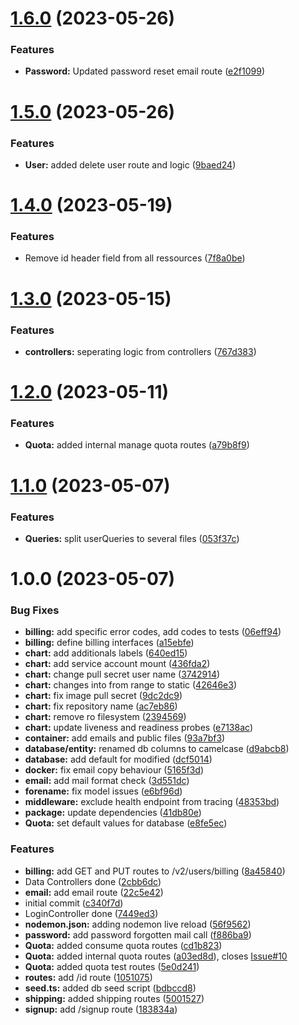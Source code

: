 # [1.6.0](https://gitlab.clippic.app/clippic/backend/user-v2/compare/v1.5.0...v1.6.0) (2023-05-26)


### Features

* **Password:** Updated password reset email route ([e2f1099](https://gitlab.clippic.app/clippic/backend/user-v2/commit/e2f1099f37df033ec947939d16e6b2021b4e946c))

# [1.5.0](https://gitlab.clippic.app/clippic/backend/user-v2/compare/v1.4.0...v1.5.0) (2023-05-26)


### Features

* **User:** added delete user route and logic ([9baed24](https://gitlab.clippic.app/clippic/backend/user-v2/commit/9baed24a4790cd23668092ac34c66758ec61416b))

# [1.4.0](https://gitlab.clippic.app/clippic/backend/user-v2/compare/v1.3.0...v1.4.0) (2023-05-19)


### Features

* Remove id header field from all ressources ([7f8a0be](https://gitlab.clippic.app/clippic/backend/user-v2/commit/7f8a0be89542079fda69b4f93650a8b3341fe6a8))

# [1.3.0](https://gitlab.clippic.app/clippic/backend/user-v2/compare/v1.2.0...v1.3.0) (2023-05-15)


### Features

* **controllers:** seperating logic from controllers ([767d383](https://gitlab.clippic.app/clippic/backend/user-v2/commit/767d38383565ac0d45f83c9905a9a89dbe4b8eb6))

# [1.2.0](https://gitlab.clippic.app/clippic/backend/user-v2/compare/v1.1.0...v1.2.0) (2023-05-11)


### Features

* **Quota:** added internal manage quota routes ([a79b8f9](https://gitlab.clippic.app/clippic/backend/user-v2/commit/a79b8f9499fc0b86ba99eb101a0e62c52f4e0bc3))

# [1.1.0](https://gitlab.clippic.app/clippic/backend/user-v2/compare/v1.0.0...v1.1.0) (2023-05-07)


### Features

* **Queries:** split userQueries to several files ([053f37c](https://gitlab.clippic.app/clippic/backend/user-v2/commit/053f37c867423a34aa39b1a445e5f5a7d0e24f0f))

# 1.0.0 (2023-05-07)


### Bug Fixes

* **billing:** add specific error codes, add codes to tests ([06eff94](https://gitlab.clippic.app/clippic/backend/user-v2/commit/06eff94ab7d58f53bec51ac6afe133970ae0f792))
* **billing:** define billing interfaces ([a15ebfe](https://gitlab.clippic.app/clippic/backend/user-v2/commit/a15ebfe71b0ad6aa1260449dd302aa4bc83f0767))
* **chart:** add additionals labels ([640ed15](https://gitlab.clippic.app/clippic/backend/user-v2/commit/640ed15da707718ea11f295e95457add8df57ba7))
* **chart:** add service account mount ([436fda2](https://gitlab.clippic.app/clippic/backend/user-v2/commit/436fda26e11c6c31927f23814822a00de210f5ed))
* **chart:** change pull secret user name ([3742914](https://gitlab.clippic.app/clippic/backend/user-v2/commit/3742914eb376ac282913e02ac5d474da76fb6305))
* **chart:** changes into from range to static ([42646e3](https://gitlab.clippic.app/clippic/backend/user-v2/commit/42646e39c4e20c383b26152d601c48c34357eb67))
* **chart:** fix image pull secret ([9dc2dc9](https://gitlab.clippic.app/clippic/backend/user-v2/commit/9dc2dc9dbdbbd0064abc02a9969cb604be746b7e))
* **chart:** fix repository name ([ac7eb86](https://gitlab.clippic.app/clippic/backend/user-v2/commit/ac7eb865414c6da752e20f7117460e31f847382a))
* **chart:** remove ro filesystem ([2394569](https://gitlab.clippic.app/clippic/backend/user-v2/commit/239456959585bb5f9e7c76cad96731132a83f2b5))
* **chart:** update liveness and readiness probes ([e7138ac](https://gitlab.clippic.app/clippic/backend/user-v2/commit/e7138ac05326f6683d4d113dda34b280b51c5aef))
* **container:** add emails and public files ([93a7bf3](https://gitlab.clippic.app/clippic/backend/user-v2/commit/93a7bf3e6ec44f79fc0cb7780b9f508cf5d3e38c))
* **database/entity:** renamed db columns to camelcase ([d9abcb8](https://gitlab.clippic.app/clippic/backend/user-v2/commit/d9abcb89a9842504f98662b6e329fc69c88e40af))
* **database:** add default for modified ([dcf5014](https://gitlab.clippic.app/clippic/backend/user-v2/commit/dcf501449afe9cd9bffff10541708c6ab464f7f0))
* **docker:** fix email copy behaviour ([5165f3d](https://gitlab.clippic.app/clippic/backend/user-v2/commit/5165f3d7e641f67eb2de3bb2cf10550bc0d309cf))
* **email:** add mail format check ([3d551dc](https://gitlab.clippic.app/clippic/backend/user-v2/commit/3d551dc1bbca4001aa6724ea465dd0fa53f202e4))
* **forename:** fix model issues ([e6bf96d](https://gitlab.clippic.app/clippic/backend/user-v2/commit/e6bf96d20d38533756873171dadd6f75661de7ce))
* **middleware:** exclude health endpoint from tracing ([48353bd](https://gitlab.clippic.app/clippic/backend/user-v2/commit/48353bd2f0480bb52ae0b1036af58911421e5cac))
* **package:** update dependencies ([41db80e](https://gitlab.clippic.app/clippic/backend/user-v2/commit/41db80efa0254becc9875e083f4d224f630af628))
* **Quota:** set default values for database ([e8fe5ec](https://gitlab.clippic.app/clippic/backend/user-v2/commit/e8fe5ecbdcd4dd322adc81e46b4801fcaea5ed7e))


### Features

* **billing:** add GET and PUT routes to /v2/users/billing ([8a45840](https://gitlab.clippic.app/clippic/backend/user-v2/commit/8a458409e4f9841ecaed1e198fab66fdd4c45ae0))
* Data Controllers done ([2cbb6dc](https://gitlab.clippic.app/clippic/backend/user-v2/commit/2cbb6dc5681ccad4b3c32edab6734cf0f7786b06))
* **email:** add email route ([22c5e42](https://gitlab.clippic.app/clippic/backend/user-v2/commit/22c5e4290ba274f4f8371649bc9582baf0c1b42e))
* initial commit ([c340f7d](https://gitlab.clippic.app/clippic/backend/user-v2/commit/c340f7d30ddf4b430f5618fb5dd7c20b73368f73))
* LoginController done ([7449ed3](https://gitlab.clippic.app/clippic/backend/user-v2/commit/7449ed362e251f0455eca16f1178e01bb23a1dda))
* **nodemon.json:** adding nodemon live reload ([56f9562](https://gitlab.clippic.app/clippic/backend/user-v2/commit/56f9562334d9be00306a36b031312db3a53ec95a))
* **password:** add password forgotten mail call ([f886ba9](https://gitlab.clippic.app/clippic/backend/user-v2/commit/f886ba91de08a424bd3e1b441a90b34b92880bc5))
* **Quota:** added consume quota routes ([cd1b823](https://gitlab.clippic.app/clippic/backend/user-v2/commit/cd1b823a6773fb27a98df26f8018c9fb78e24076))
* **Quota:** added internal quota routes ([a03ed8d](https://gitlab.clippic.app/clippic/backend/user-v2/commit/a03ed8d5e14a28e84f3a153095bcd0b15206f5b2)), closes [Issue#10](https://gitlab.clippic.app/Issue/issues/10)
* **Quota:** added quota test routes ([5e0d241](https://gitlab.clippic.app/clippic/backend/user-v2/commit/5e0d2419452c73eb8d9353bb9aa45c026cf45e46))
* **routes:** add /id route ([1051075](https://gitlab.clippic.app/clippic/backend/user-v2/commit/105107574ebf0c1c4bd86a59d57757e35e566850))
* **seed.ts:** added db seed script ([bdbccd8](https://gitlab.clippic.app/clippic/backend/user-v2/commit/bdbccd81e8996b340f7f96c826e6fd7350d2363c))
* **shipping:** added shipping routes ([5001527](https://gitlab.clippic.app/clippic/backend/user-v2/commit/5001527d406c4aca153d012e74750f799852e0bd))
* **signup:** add /signup route ([183834a](https://gitlab.clippic.app/clippic/backend/user-v2/commit/183834acf0b25ef4cd38d362ca8b662b548adb5d))
